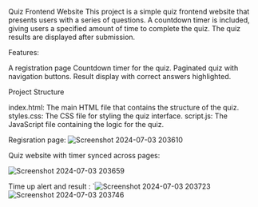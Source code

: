 Quiz Frontend Website
This project is a simple quiz frontend website that presents users with a series of questions. A countdown timer is included, giving users a specified amount of time to complete the quiz. The quiz results are displayed after submission.

Features:

A registration page
Countdown timer for the quiz.
Paginated quiz with navigation buttons.
Result display with correct answers highlighted.

Project Structure

index.html: The main HTML file that contains the structure of the quiz.
styles.css: The CSS file for styling the quiz interface.
script.js: The JavaScript file containing the logic for the quiz.

Regisration page:
![Screenshot 2024-07-03 203610](https://github.com/rajavignesh23/web_project/assets/139878847/b81ccf0e-8d18-4e08-aed2-d6b354917024)

Quiz website with timer synced across pages:

  ![Screenshot 2024-07-03 203659](https://github.com/rajavignesh23/web_project/assets/139878847/a9078e36-5d60-4fe8-99c2-c54fb7de2525)

Time up alert and result :
  `![Screenshot 2024-07-03 203723](https://github.com/rajavignesh23/web_project/assets/139878847/7b2b71c0-bc1d-418d-9e42-b30ba820fa02)
  ![Screenshot 2024-07-03 203746](https://github.com/rajavignesh23/web_project/assets/139878847/75607132-309d-426b-a0f3-58402afa7e23)


